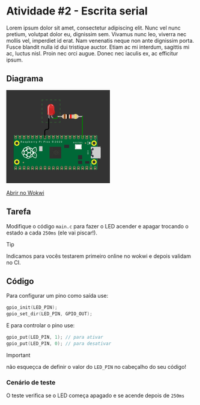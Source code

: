 # Atividade #2 - Escrita serial

Lorem ipsum dolor sit amet, consectetur adipiscing elit. Nunc vel nunc pretium,
volutpat dolor eu, dignissim sem. Vivamus nunc leo, viverra nec mollis vel,
imperdiet id erat. Nam venenatis neque non ante dignissim porta. Fusce blandit
nulla id dui tristique auctor. Etiam ac mi interdum, sagittis mi ac, luctus
nisl. Proin nec orci augue. Donec nec iaculis ex, ac efficitur ipsum.

## Diagrama

![](assets/image/diagram.png)

[Abrir no Wokwi](https://wokwi.com/projects/382395689125209089)

## Tarefa

Modifique o código `main.c` para fazer o LED acender e apagar trocando o estado
a cada `250ms` (ele vai piscar!).

> [!TIP]
> Indicamos para vocês testarem primeiro online no wokwi e depois validam no CI.

## Código

Para configurar um pino como saída use:

```c
gpio_init(LED_PIN);
gpio_set_dir(LED_PIN, GPIO_OUT);
```

E para controlar o pino use:

```c
gpio_put(LED_PIN, 1); // para ativar
gpio_put(LED_PIN, 0); // para desativar
```

> [!IMPORTANT]
> não esqueçca de definir o valor do `LED_PIN` no cabeçalho do seu código!

### Cenário de teste

O teste verifica se o LED começa apagado e se acende depois de `250ms`
